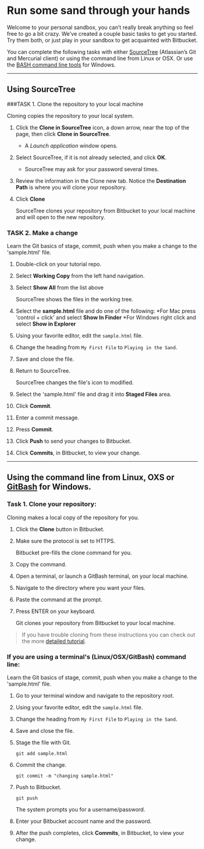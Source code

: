# Run some sand through your hands

Welcome to your personal sandbox, you can’t really break anything so feel free to go a bit crazy. We’ve created a couple basic tasks to get you started. Try them both, or just play in your sandbox to get acquainted with Bitbucket. 

You can complete the following tasks with either [SourceTree](http://sourctreeapp.com) (Atlassian’s Git and Mercurial client) or using the command line from Linux or OSX. Or use the [BASH command line tools](http://git-scm.com/download/win) for Windows. 

- - -

## Using SourceTree 


###TASK 1. Clone the repository to your local machine

Cloning copies the repository to your local system.

1. Click the **Clone in SourceTree** icon, a down arrow, near the top of the page, then click **Clone in SourceTree**.
	* A *Launch application* window opens. 
2. Select SourceTree, if it is not already selected, and click **OK**.
	* SourceTree may ask for your password several times.
3. Review the information in the Clone new tab. Notice the **Destination Path** is where you will clone your repository.
4. Click **Clone** 

   SourceTree clones your repository from Bitbucket to your local machine and will open to the new repository.

### TASK 2. Make a change

Learn the Git basics of stage, commit, push when you make a change to the 'sample.html' file.

1.  Double-click on your tutorial repo.
2.  Select **Working Copy** from the left hand navigation.
3.  Select **Show All** from the list above 

    SourceTree shows the files in the working tree.
    
4.  Select the **sample.html** file and do one of the following:
	*For Mac press 'control + click' and select **Show In Finder**
	*For Windows right click and select **Show in Explorer**
6.  Using your favorite editor, edit the `sample.html` file.
7.  Change the heading from `My First File` to `Playing in the Sand`. 
8.  Save and close the file.
9.  Return to SourceTree. 

    SourceTree changes the file's icon to modified.  
    
10.  Select the 'sample.html' file and drag it into  **Staged Files** area.
11.  Click **Commit**.
12.  Enter a commit message.
13.  Press **Commit**.
14.  Click **Push** to send your changes to Bitbucket.
15.  Click **Commits**, in Bitbucket, to view your change.

- - -

## Using the command line from Linux, OXS or [GitBash](http://git-scm.com/download/win) for Windows. 

### Task 1. Clone your repository:

Cloning makes a local copy of the repository for you.

1. Click the **Clone** button in Bitbucket. 
2. Make sure the protocol is set to HTTPS.

    Bitbucket pre-fills the clone command for you.
    
3. Copy the command.
4. Open a terminal, or launch a GitBash terminal, on your local machine.
5. Navigate to the directory where you want your files.
6. Paste the command at the prompt.
7. Press ENTER on your keyboard.

   Git clones your repository from Bitbucket to your local machine.
> If you have trouble cloning from these instructions you can check out the more [detailed tutorial](https://confluence.atlassian.com/x/W4DHHw).


### If you are using a terminal's (Linux/OSX/GitBash) command line:

Learn the Git basics of stage, commit, push when you make a change to the 'sample.html' file.

1.  Go to your terminal window and navigate to the repository root.
2.  Using your favorite editor, edit the `sample.html` file.
3.  Change the heading from `My First File` to `Playing in the Sand`. 
4.  Save and close the file.
5.  Stage the file with Git.
    
    `git add sample.html`
    
6.  Commit the change.
 
    `git commit -m "changing sample.html"`
    
7. Push to Bitbucket.

    `git push`
    
    The system prompts you for a username/password.
    
8. Enter your Bitbucket account name and the password.
9. After the push completes, click **Commits**, in Bitbucket, to view your change.